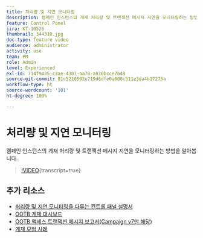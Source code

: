 ```yaml
---
title: 처리량 및 지연 모니터링
description: 캠페인 인스턴스의 게재 처리량 및 트랜잭션 메시지 지연을 모니터링하는 방법을 알아봅니다.
feature: Control Panel
jira: KT-10526
thumbnail: 344310.jpg
doc-type: feature video
audience: administrator
activity: use
team: PM
role: Admin
level: Experienced
exl-id: 714f9435-c3ae-4307-aa70-a810bcce7b48
source-git-commit: 81c5210502e719d6dfe0a000c511e3da4b17275a
workflow-type: ht
source-wordcount: '101'
ht-degree: 100%

---
```


# 처리량 및 지연 모니터링

캠페인 인스턴스의 게재 처리량 및 트랜잭션 메시지 지연을 모니터링하는 방법을 알아봅니다.

>[!VIDEO](https://video.tv.adobe.com/v/344310/?learn=on){transcript=true}

## 추가 리소스

* [처리량 및 지연 모니터링을 다루는 컨트롤 패널 설명서](https://experienceleague.adobe.com/docs/control-panel/using/performance-monitoring/thoughputs-latencies.html?lang=ko#)
* [OOTB 게재 대시보드](https://experienceleague.adobe.com/docs/campaign-classic/using/sending-messages/monitoring-deliveries/delivery-dashboard.html?lang=ko)
* [OOTB 액세스 트랜잭션 메시지 보고서(Campaign v7만 해당)](https://experienceleague.adobe.com/docs/campaign-classic/using/transactional-messaging/reports/about-transactional-messaging-reports.html?lang=ko)
* [게재 모범 사례](https://experienceleague.adobe.com/docs/campaign-standard/using/communication-channels/delivery-bestpractices/delivery-best-practices.html?lang=ko)
